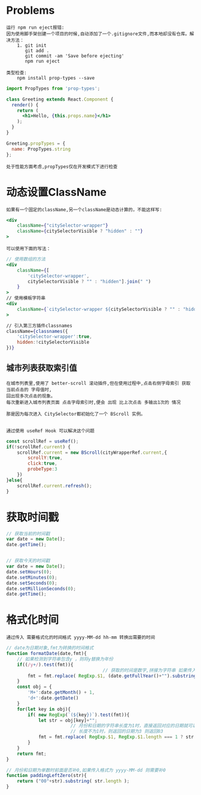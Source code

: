 # Problems
    
    运行 npm run eject报错:
    因为使用脚手架创建一个项目的时候,自动添加了一个.gitignore文件,而本地却没有仓库。解决方法：
        1. git init 
           git add .
           git commit -am 'Save before ejecting'
           npm run eject
           
    类型检查:
        npm install prop-types --save
```jsx harmony
import PropTypes from 'prop-types';

class Greeting extends React.Component {
  render() {
    return (
      <h1>Hello, {this.props.name}</h1>
    );
  }
}

Greeting.propTypes = {
  name: PropTypes.string
};
```
    处于性能方面考虑,propTypes仅在开发模式下进行检查

# 动态设置ClassName

    如果有一个固定的className,另一个className是动态计算的，不能这样写:
```jsx harmony
<div
    className={"citySelector-wrapper"}
    className={citySelectorVisible ? "hidden" : ""}
>
```
    可以使用下面的写法：
```jsx harmony
// 使用数组的方法
<div
    className={[
        'citySelector-wrapper',
        citySelectorVisible ? "" : "hidden"].join(" ")
    }
>
// 使用模板字符串 
<div
    className={`citySelector-wrapper ${citySelectorVisible ? "" : "hidden"} `}
>

// 引入第三方插件classnames
className={classnames({
    'citySelector-wrapper':true,
    hidden:!citySelectorVisible
})}
```

## 城市列表获取索引值

    在城市列表里,使用了 better-scroll 滚动插件,但在使用过程中,点击右侧字母索引 获取当前点击的 字母值时,
    回出现多次点击的现象。
    每次重新进入城市列表页面 点击字母索引时,便会 出现 比上次点击 多输出1次的 情况
    
    那是因为每次进入 CitySelector都初始化了一个 BScroll 实例。
    

    通过使用 useRef Hook 可以解决这个问题
```jsx harmony
const scrollRef = useRef();
if(!scrollRef.current) {
    scrollRef.current = new BScroll(cityWrapperRef.current,{
        scrollY:true,
        click:true,
        probeType:3
    })
}else{
    scrollRef.current.refresh();
}
```

# 获取时间戳

```js
// 获取当前的时间戳
var date = new Date();
date.getTime();


// 获取今天的时间戳
var date = new Date();
date.setHours(0);
date.setMinutes(0);
date.setSeconds(0);
date.setMillionSeconds(0);
date.getTime();
```

# 格式化时间
    
    通过传入 需要格式化的时间格式 yyyy-MM-dd hh-mm 转换出需要的时间
```js
// date为日期对象,fmt为转换的时间格式
function formatDate(date,fmt){
    // 如果检测到字符串包含y ，则将y替换为年份
    if((/y+/).test(fmt)){
                                    // 获取的时间是数字,拼接为字符串 如果传入的格式为yy-MM-dd,则只截取年份的后两位
        fmt = fmt.replace( RegExp.$1, (date.getFullYear()+"").substring(4 - RegExp.$1.length) );
    }
    const obj = {
        'M+':date.getMonth() + 1,
        'd+':date.getDate()
    }
    for(let key in obj){
        if( new RegExp(`(${key})`).test(fmt)){
            let str = obj[key]+"";
                        // 月份和日期的字符串长度为1时，直接返回对应的日期就可以
                        // 长度不为1时，则返回的日期为3 则返回03
            fmt = fmt.replace( RegExp.$1, RegExp.$1.length === 1 ? str : paddingLeftZero(str) );
        }
    }
    return fmt;
}

// 月份和日期为单数时前面是否补0,如果传入格式为 yyyy-MM-dd 则需要补0
function paddingLeftZero(str){
    return ("00"+str).substring( str.length );
}
```






